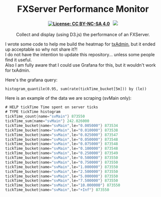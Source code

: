 <p align="center">
    <h1 align="center">
        FXServer Performance Monitor
    </h1>
    <h4 align="center">
        <a href="https://creativecommons.org/licenses/by-nc-sa/4.0/"><img src="https://img.shields.io/badge/License-CC%20BY--NC--SA%204.0-lightgrey.svg" alt="License: CC BY-NC-SA 4.0"></img></a>
        &nbsp; 
        <a href="https://discord.gg/f3TsfvD"><img src="https://discordapp.com/api/guilds/577993482761928734/widget.png?style=shield"></img></a>
    </h4>
    <p align="center">
        Collect and display (using D3.js) the performance of an FXServer.
    </p>
</p>


I wrote some code to help me build the heatmap for [txAdmin](https://github.com/tabarra/txAdmin), but it ended up acceptable so why not share it?!  
I do not have the intention to update this repository... unless some people find it useful.  
Also I am fully aware that I could use Grafana for this, but it wouldn't work for txAdmin.  
   
Here's the grafana query:
```
histogram_quantile(0.95, sum(rate(tickTime_bucket[5m])) by (le))
```  
  
Here is an example of the data we are scraping (svMain only):
```c#
# HELP tickTime Time spent on server ticks
# TYPE tickTime histogram
tickTime_count{name="svMain"} 873550
tickTime_sum{name="svMain"} 242.026000
tickTime_bucket{name="svMain",le="0.005000"} 873534
tickTime_bucket{name="svMain",le="0.010000"} 873538
tickTime_bucket{name="svMain",le="0.025000"} 873547
tickTime_bucket{name="svMain",le="0.050000"} 873548
tickTime_bucket{name="svMain",le="0.075000"} 873548
tickTime_bucket{name="svMain",le="0.100000"} 873548
tickTime_bucket{name="svMain",le="0.250000"} 873549
tickTime_bucket{name="svMain",le="0.500000"} 873550
tickTime_bucket{name="svMain",le="0.750000"} 873550
tickTime_bucket{name="svMain",le="1.000000"} 873550
tickTime_bucket{name="svMain",le="2.500000"} 873550
tickTime_bucket{name="svMain",le="5.000000"} 873550
tickTime_bucket{name="svMain",le="7.500000"} 873550
tickTime_bucket{name="svMain",le="10.000000"} 873550
tickTime_bucket{name="svMain",le="+Inf"} 873550
```
